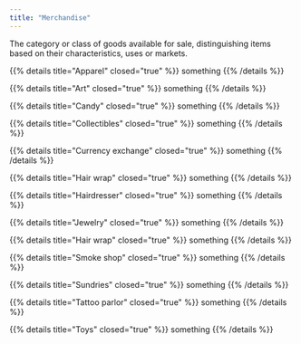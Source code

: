 ```yaml
---
title: "Merchandise"
---
```


The category or class of goods available for sale, distinguishing items based on their characteristics, uses or markets.

{{% details title="Apparel" closed="true" %}}
something
{{% /details %}}

{{% details title="Art" closed="true" %}}
something
{{% /details %}}

{{% details title="Candy" closed="true" %}}
something
{{% /details %}}

{{% details title="Collectibles" closed="true" %}}
something
{{% /details %}}

{{% details title="Currency exchange" closed="true" %}}
something
{{% /details %}}

{{% details title="Hair wrap" closed="true" %}}
something
{{% /details %}}

{{% details title="Hairdresser" closed="true" %}}
something
{{% /details %}}

{{% details title="Jewelry" closed="true" %}}
something
{{% /details %}}

{{% details title="Hair wrap" closed="true" %}}
something
{{% /details %}}

{{% details title="Smoke shop" closed="true" %}}
something
{{% /details %}}

{{% details title="Sundries" closed="true" %}}
something
{{% /details %}}

{{% details title="Tattoo parlor" closed="true" %}}
something
{{% /details %}}

{{% details title="Toys" closed="true" %}}
something
{{% /details %}}

